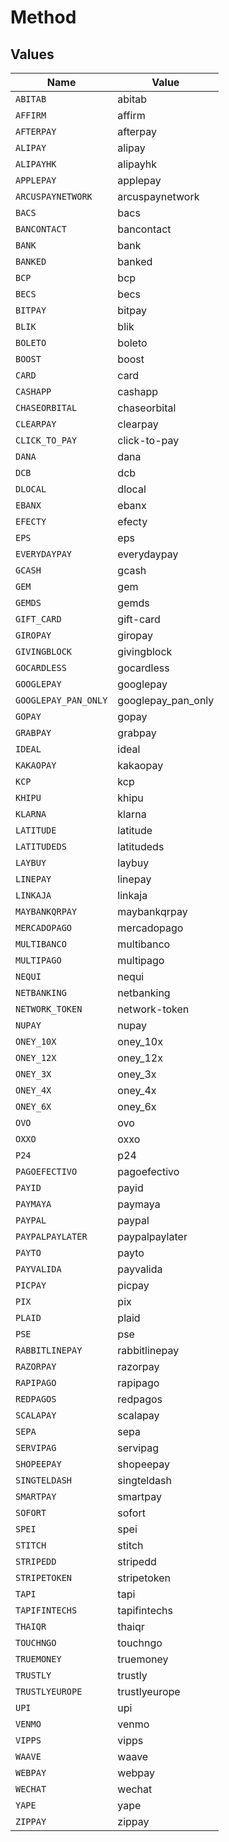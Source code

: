 # Method


## Values

| Name                 | Value                |
| -------------------- | -------------------- |
| `ABITAB`             | abitab               |
| `AFFIRM`             | affirm               |
| `AFTERPAY`           | afterpay             |
| `ALIPAY`             | alipay               |
| `ALIPAYHK`           | alipayhk             |
| `APPLEPAY`           | applepay             |
| `ARCUSPAYNETWORK`    | arcuspaynetwork      |
| `BACS`               | bacs                 |
| `BANCONTACT`         | bancontact           |
| `BANK`               | bank                 |
| `BANKED`             | banked               |
| `BCP`                | bcp                  |
| `BECS`               | becs                 |
| `BITPAY`             | bitpay               |
| `BLIK`               | blik                 |
| `BOLETO`             | boleto               |
| `BOOST`              | boost                |
| `CARD`               | card                 |
| `CASHAPP`            | cashapp              |
| `CHASEORBITAL`       | chaseorbital         |
| `CLEARPAY`           | clearpay             |
| `CLICK_TO_PAY`       | click-to-pay         |
| `DANA`               | dana                 |
| `DCB`                | dcb                  |
| `DLOCAL`             | dlocal               |
| `EBANX`              | ebanx                |
| `EFECTY`             | efecty               |
| `EPS`                | eps                  |
| `EVERYDAYPAY`        | everydaypay          |
| `GCASH`              | gcash                |
| `GEM`                | gem                  |
| `GEMDS`              | gemds                |
| `GIFT_CARD`          | gift-card            |
| `GIROPAY`            | giropay              |
| `GIVINGBLOCK`        | givingblock          |
| `GOCARDLESS`         | gocardless           |
| `GOOGLEPAY`          | googlepay            |
| `GOOGLEPAY_PAN_ONLY` | googlepay_pan_only   |
| `GOPAY`              | gopay                |
| `GRABPAY`            | grabpay              |
| `IDEAL`              | ideal                |
| `KAKAOPAY`           | kakaopay             |
| `KCP`                | kcp                  |
| `KHIPU`              | khipu                |
| `KLARNA`             | klarna               |
| `LATITUDE`           | latitude             |
| `LATITUDEDS`         | latitudeds           |
| `LAYBUY`             | laybuy               |
| `LINEPAY`            | linepay              |
| `LINKAJA`            | linkaja              |
| `MAYBANKQRPAY`       | maybankqrpay         |
| `MERCADOPAGO`        | mercadopago          |
| `MULTIBANCO`         | multibanco           |
| `MULTIPAGO`          | multipago            |
| `NEQUI`              | nequi                |
| `NETBANKING`         | netbanking           |
| `NETWORK_TOKEN`      | network-token        |
| `NUPAY`              | nupay                |
| `ONEY_10X`           | oney_10x             |
| `ONEY_12X`           | oney_12x             |
| `ONEY_3X`            | oney_3x              |
| `ONEY_4X`            | oney_4x              |
| `ONEY_6X`            | oney_6x              |
| `OVO`                | ovo                  |
| `OXXO`               | oxxo                 |
| `P24`                | p24                  |
| `PAGOEFECTIVO`       | pagoefectivo         |
| `PAYID`              | payid                |
| `PAYMAYA`            | paymaya              |
| `PAYPAL`             | paypal               |
| `PAYPALPAYLATER`     | paypalpaylater       |
| `PAYTO`              | payto                |
| `PAYVALIDA`          | payvalida            |
| `PICPAY`             | picpay               |
| `PIX`                | pix                  |
| `PLAID`              | plaid                |
| `PSE`                | pse                  |
| `RABBITLINEPAY`      | rabbitlinepay        |
| `RAZORPAY`           | razorpay             |
| `RAPIPAGO`           | rapipago             |
| `REDPAGOS`           | redpagos             |
| `SCALAPAY`           | scalapay             |
| `SEPA`               | sepa                 |
| `SERVIPAG`           | servipag             |
| `SHOPEEPAY`          | shopeepay            |
| `SINGTELDASH`        | singteldash          |
| `SMARTPAY`           | smartpay             |
| `SOFORT`             | sofort               |
| `SPEI`               | spei                 |
| `STITCH`             | stitch               |
| `STRIPEDD`           | stripedd             |
| `STRIPETOKEN`        | stripetoken          |
| `TAPI`               | tapi                 |
| `TAPIFINTECHS`       | tapifintechs         |
| `THAIQR`             | thaiqr               |
| `TOUCHNGO`           | touchngo             |
| `TRUEMONEY`          | truemoney            |
| `TRUSTLY`            | trustly              |
| `TRUSTLYEUROPE`      | trustlyeurope        |
| `UPI`                | upi                  |
| `VENMO`              | venmo                |
| `VIPPS`              | vipps                |
| `WAAVE`              | waave                |
| `WEBPAY`             | webpay               |
| `WECHAT`             | wechat               |
| `YAPE`               | yape                 |
| `ZIPPAY`             | zippay               |